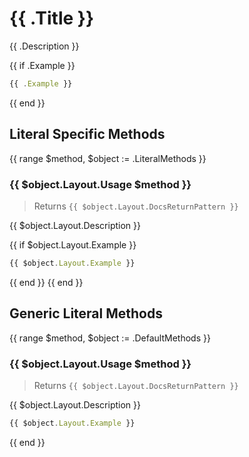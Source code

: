 # {{ .Title }}

{{ .Description }}

{{ if .Example }}
```js
{{ .Example }}
```
{{ end }}
## Literal Specific Methods
{{ range $method, $object := .LiteralMethods }}
### {{ $object.Layout.Usage $method }}
> Returns `{{ $object.Layout.DocsReturnPattern }}`

{{ $object.Layout.Description }}

{{ if $object.Layout.Example }}
```js
{{ $object.Layout.Example }}
```
{{ end }}
{{ end }}

## Generic Literal Methods
{{ range $method, $object := .DefaultMethods }}
### {{ $object.Layout.Usage $method }}
> Returns `{{ $object.Layout.DocsReturnPattern }}`

{{ $object.Layout.Description }}

```js
{{ $object.Layout.Example }}
```
{{ end }}
